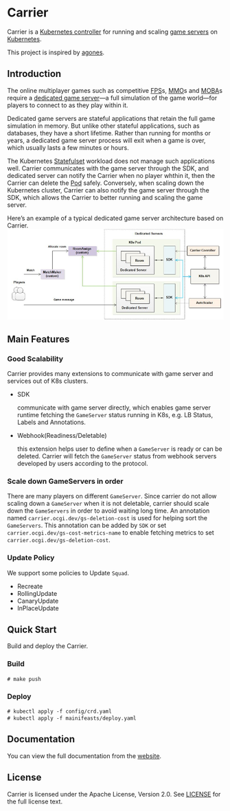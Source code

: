 # Carrier

Carrier is a [Kubernetes controller](https://kubernetes.io/docs/concepts/architecture/controller/) for running and scaling [game servers](https://en.wikipedia.org/wiki/Game_server) on [Kubernetes](https://kubernetes.io/).

This project is inspired by [agones](https://github.com/googleforgames/agones).

## Introduction

The online multiplayer games such as competitive [FPS](https://en.wikipedia.org/wiki/First-person_shooter)s, [MMO](https://en.wikipedia.org/wiki/Massively_multiplayer_online_game)s and [MOBA](https://en.wikipedia.org/wiki/Multiplayer_online_battle_arena)s require a [dedicated game server](https://en.wikipedia.org/wiki/Game_server#Dedicated_server)—a full simulation of the game world—for players to connect to as they play within it. 

Dedicated game servers are stateful applications that retain the full game simulation in memory. But unlike other stateful applications, such as databases, they have a short lifetime. Rather than running for months or years, a dedicated game server process will exit when a game is over, which usually lasts a few minutes or hours.

The Kubernetes [Statefulset](https://kubernetes.io/docs/concepts/workloads/controllers/statefulset/) workload does not manage such applications well. Carrier communicates with the game server through the SDK, and dedicated server can notify the Carrier when no player whthin it, then the Carrier can delete the [Pod](https://kubernetes.io/docs/concepts/workloads/pods/) safely. Conversely, when scaling down the Kubernetes cluster, Carrier can also notify the game server through the SDK, which allows the Carrier to better running and scaling the game server.

Here’s an example of a typical dedicated game server architecture based on Carrier.
![The overall game server architecture](./docs/img/application_architecture.jpg)


## Main Features

### Good Scalability

Carrier provides many extensions to communicate with game server and services out of K8s clusters.

- SDK

  communicate with game server directly, which enables game server runtime fetching the `GameServer` status running in K8s, e.g. LB Status, Labels and 
  Annotations.
  
- Webhook(Readiness/Deletable)

  this extension helps user to define when a `GameServer` is ready or can be deleted. Carrier will fetch the `GameServer` status from webhook servers developed 
  by users according to the protocol.

### Scale down GameServers in order

There are many players on different `GameServer`. Since carrier do not allow scaling down a `GameServer` when it is not deletable, carrier should scale down 
the `GameServers` in order to avoid waiting long time. An annotation named `carrier.ocgi.dev/gs-deletion-cost` is used for helping sort the `GameServers`. 
This annotation can be added by `SDK` or set `carrier.ocgi.dev/gs-cost-metrics-name` to enable fetching metrics to set `carrier.ocgi.dev/gs-deletion-cost`. 

### Update Policy

We support some policies to Update `Squad`.

- Recreate
- RollingUpdate
- CanaryUpdate
- InPlaceUpdate

## Quick Start

Build and deploy the Carrier.

### Build

```shell script
# make push
```

### Deploy

```shell script
# kubectl apply -f config/crd.yaml
# kubectl apply -f mainifeasts/deploy.yaml
```

## Documentation

You can view the full documentation from the [website](http://ocgi.woa.com:8080).

## License

Carrier is licensed under the Apache License, Version 2.0. See [LICENSE](./LICENSE.md) for the full license text.